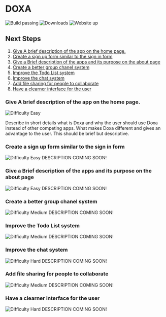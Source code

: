 # DOXA
![Build passing](https://img.shields.io/travis/rust-lang/rust.svg)
![Downloads](https://img.shields.io/pypi/dm/Django.svg)
![Website up](https://img.shields.io/website-up-down-green-red/http/shields.io.svg)

## Next Steps
1. [Give A brief description of the app on the home
   page.](#give-a-brief-description-of-the-app-on-the-home-page)
2. [Create a sign up form similar to the sign in form](#create-a-sign-up-form-similar-to-the-sign-in-form)
3. [Give a Brief description of the apps and its purpose on the about
   page](#give-a-brief-description-of-the-apps-and-its-purpose-on-the-about-page)
4. [Create a better group chanel system](#create-a-better-group-chanel-system)
5. [Improve the Todo List system](#improve-the-todo-list-system)
6. [Improve the chat system](#improve-the-chat-system)
7. [Add file sharing for people to collaborate](#add-file-sharing-for-people-to-collaborate)
8. [Have a clearner interface for the user](#have-a-clearner-interface-for-the-user)

### Give A brief description of the app on the home page.
![Difficulty Easy](https://img.shields.io/badge/Difficulty-Easy-green.svg)

Describe in short details what is Doxa and why the user should use Doxa
instead of other competing apps. What makes Doxa different and gives an
advantage to the user. This should be brief but descriptive.

### Create a sign up form similar to the sign in form
![Difficulty Easy](https://img.shields.io/badge/Difficulty-Easy-green.svg)
DESCRIPTION COMING SOON!

### Give a Brief description of the apps and its purpose on the about page
![Difficulty Easy](https://img.shields.io/badge/Difficulty-Easy-green.svg)
DESCRIPTION COMING SOON!

### Create a better group chanel system
![Difficulty Medium](https://img.shields.io/badge/Difficulty-Medium-blue.svg)
DESCRIPTION COMING SOON!

### Improve the Todo List system
![Difficulty Medium](https://img.shields.io/badge/Difficulty-Medium-blue.svg)
DESCRIPTION COMING SOON!

### Improve the chat system
![Difficulty Hard](https://img.shields.io/badge/Difficulty-Hard-red.svg)
DESCRIPTION COMING SOON!

### Add file sharing for people to collaborate
![Difficulty Medium](https://img.shields.io/badge/Difficulty-Medium-blue.svg)
DESCRIPTION COMING SOON!

### Have a clearner interface for the user
![Difficulty Hard](https://img.shields.io/badge/Difficulty-Hard-red.svg)
DESCRIPTION COMING SOON!
